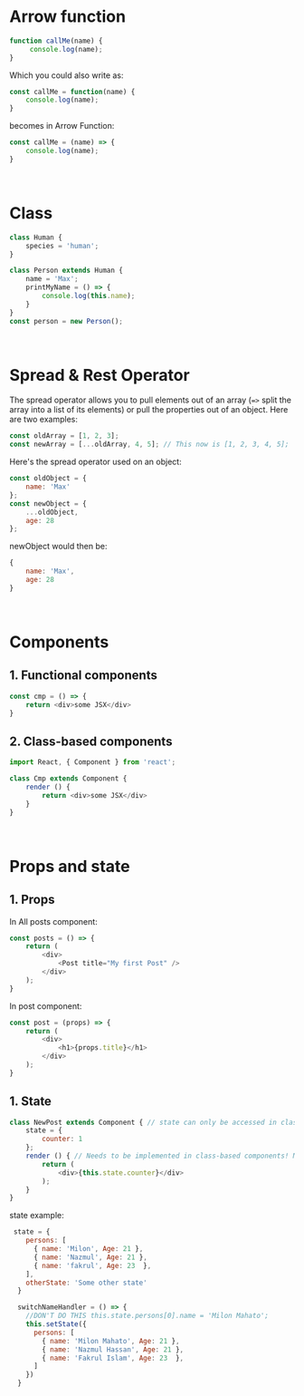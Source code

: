 # Arrow function

```javascript
function callMe(name) {
     console.log(name);
}
```

Which you could also write as:

```javascript
const callMe = function(name) {
    console.log(name);
}

```
becomes in Arrow Function:

```javascript
const callMe = (name) => {
    console.log(name);
}
```
<br>

# Class

```javascript
class Human {
    species = 'human';
}

class Person extends Human {
    name = 'Max';
    printMyName = () => {
        console.log(this.name);
    }
}
const person = new Person();
```
<br>

# Spread & Rest Operator

The spread operator allows you to pull elements out of an array (`=>` split the array into a list of its elements) or pull the properties out of an object. Here are two examples:
```javascript
const oldArray = [1, 2, 3];
const newArray = [...oldArray, 4, 5]; // This now is [1, 2, 3, 4, 5];
```
Here's the spread operator used on an object:
```javascript
const oldObject = {
    name: 'Max'
};
const newObject = {
    ...oldObject,
    age: 28
};
```

newObject would then be:
```javascript
{
    name: 'Max',
    age: 28
}
```
<br>

# Components

## 1. Functional components
```javascript
const cmp = () => { 
    return <div>some JSX</div> 
}
```

## 2. Class-based components

```javascript
import React, { Component } from 'react';

class Cmp extends Component { 
    render () {
        return <div>some JSX</div> 
    } 
}
```
<br>

# Props and state

## 1. Props
In All posts component:
```javascript
const posts = () => {
    return (
        <div>
            <Post title="My first Post" />
        </div>
    );
}
```
In post component:
```javascript
const post = (props) => {
    return (
        <div>
            <h1>{props.title}</h1>
        </div>
    );
}
```

## 1. State
```javascript
class NewPost extends Component { // state can only be accessed in class-based components!
    state = {
        counter: 1
    };
    render () { // Needs to be implemented in class-based components! Needs to return some JSX!
        return (
            <div>{this.state.counter}</div>
        );
    }
}
```

state example:

```javascript
 state = {
    persons: [
      { name: 'Milon', Age: 21 },
      { name: 'Nazmul', Age: 21 },
      { name: 'fakrul', Age: 23  },
    ],
    otherState: 'Some other state'
  }

  switchNameHandler = () => {
    //DON'T DO THIS this.state.persons[0].name = 'Milon Mahato';
    this.setState({
      persons: [
        { name: 'Milon Mahato', Age: 21 },
        { name: 'Nazmul Hassan', Age: 21 },
        { name: 'Fakrul Islam', Age: 23  },
      ]
    })
  }

```